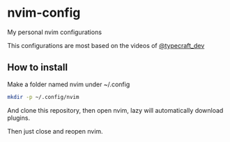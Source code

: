# nvim-config

My personal nvim configurations

This configurations are most based on the videos of [@typecraft_dev](https://www.youtube.com/@typecraft_dev)

## How to install

Make a folder named nvim under ~/.config
```bash
mkdir -p ~/.config/nvim
```

And clone this repository, then open nvim, lazy will automatically download plugins.

Then just close and reopen nvim.

